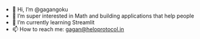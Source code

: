 - 👋 Hi, I’m @gagangoku
- 👀 I’m super interested in Math and building applications that help people
- 🌱 I’m currently learning Streamlit
- 📫 How to reach me: gagan@heloprotocol.in

<!---
gagangoku/gagangoku is a ✨ special ✨ repository because its `README.md` (this file) appears on your GitHub profile.
You can click the Preview link to take a look at your changes.
--->
